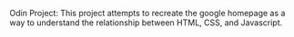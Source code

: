 Odin Project: This project attempts to recreate the google homepage as a way to understand the relationship between HTML, CSS, and Javascript.